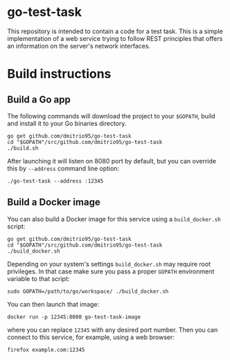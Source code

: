 # go-test-task
This repository is intended to contain a code for a test task. This is a simple implementation of a web service trying to follow REST principles that offers an information on the server's network interfaces.

# Build instructions
## Build a Go app
The following commands will download the project to your `$GOPATH`, build and install it to your Go binaries directory.
```
go get github.com/dmitrio95/go-test-task
cd "$GOPATH"/src/github.com/dmitrio95/go-test-task
./build.sh
```
After launching it will listen on 8080 port by default, but you can override this by `--address` command line option:
```
./go-test-task --address :12345
```

## Build a Docker image
You can also build a Docker image for this service using a `build_docker.sh` script:
```
go get github.com/dmitrio95/go-test-task
cd "$GOPATH"/src/github.com/dmitrio95/go-test-task
./build_docker.sh
```
Depending on your system's settings `build_docker.sh` may require root privileges. In that case make sure you pass a proper `GOPATH` environment variable to that script:
```
sudo GOPATH=/path/to/go/workspace/ ./build_docker.sh
```
You can then launch that image:
```
docker run -p 12345:8080 go-test-task-image
```
where you can replace `12345` with any desired port number. Then you can connect to this service, for example, using a web browser:
```
firefox example.com:12345
```
